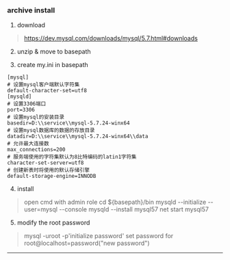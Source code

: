 ### archive install
1. download
> https://dev.mysql.com/downloads/mysql/5.7.html#downloads

2. unzip & move to basepath

3. create my.ini in basepath
```
[mysql]
# 设置mysql客户端默认字符集
default-character-set=utf8
[mysqld]
# 设置3306端口
port=3306
# 设置mysql的安装目录
basedir=D:\\service\\mysql-5.7.24-winx64
# 设置mysql数据库的数据的存放目录
datadir=D:\\service\\mysql-5.7.24-winx64\\data
# 允许最大连接数
max_connections=200
# 服务端使用的字符集默认为8比特编码的latin1字符集
character-set-server=utf8
# 创建新表时将使用的默认存储引擎
default-storage-engine=INNODB
```

4. install
> open cmd with admin role
> cd ${basepath}/bin
> mysqld --initialize --user=mysql --console
> mysqld --install mysql57
> net start mysql57

5. modify the root password
> mysql -uroot -p'initialize password'
> set password for root@localhost=password("new password")

---
